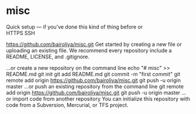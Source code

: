 # misc
Quick setup — if you’ve done this kind of thing before
or	
HTTPS
SSH

https://github.com/bairoliya/misc.git
Get started by creating a new file or uploading an existing file. We recommend every repository include a README, LICENSE, and .gitignore.

…or create a new repository on the command line
echo "# misc" >> README.md
git init
git add README.md
git commit -m "first commit"
git remote add origin https://github.com/bairoliya/misc.git
git push -u origin master
…or push an existing repository from the command line
git remote add origin https://github.com/bairoliya/misc.git
git push -u origin master
…or import code from another repository
You can initialize this repository with code from a Subversion, Mercurial, or TFS project.

